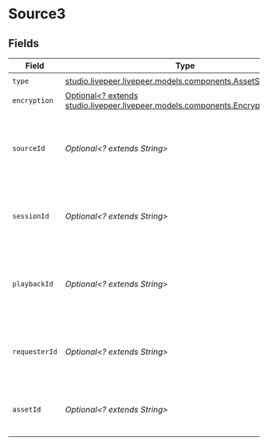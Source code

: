 # Source3


## Fields

| Field                                                                                                                          | Type                                                                                                                           | Required                                                                                                                       | Description                                                                                                                    |
| ------------------------------------------------------------------------------------------------------------------------------ | ------------------------------------------------------------------------------------------------------------------------------ | ------------------------------------------------------------------------------------------------------------------------------ | ------------------------------------------------------------------------------------------------------------------------------ |
| `type`                                                                                                                         | [studio.livepeer.livepeer.models.components.AssetSource3Type](../../models/components/AssetSource3Type.md)                     | :heavy_check_mark:                                                                                                             | N/A                                                                                                                            |
| `encryption`                                                                                                                   | [Optional<? extends studio.livepeer.livepeer.models.components.EncryptionOutput>](../../models/components/EncryptionOutput.md) | :heavy_minus_sign:                                                                                                             | N/A                                                                                                                            |
| `sourceId`                                                                                                                     | *Optional<? extends String>*                                                                                                   | :heavy_minus_sign:                                                                                                             | ID of the asset or stream from which this asset was created.                                                                   |
| `sessionId`                                                                                                                    | *Optional<? extends String>*                                                                                                   | :heavy_minus_sign:                                                                                                             | ID of the session from which this asset was created.                                                                           |
| `playbackId`                                                                                                                   | *Optional<? extends String>*                                                                                                   | :heavy_minus_sign:                                                                                                             | Playback ID of the asset or stream from which this asset was created.                                                          |
| `requesterId`                                                                                                                  | *Optional<? extends String>*                                                                                                   | :heavy_minus_sign:                                                                                                             | ID of the requester from which this asset was created.                                                                         |
| `assetId`                                                                                                                      | *Optional<? extends String>*                                                                                                   | :heavy_minus_sign:                                                                                                             | ID of the asset from which this asset was created.                                                                             |